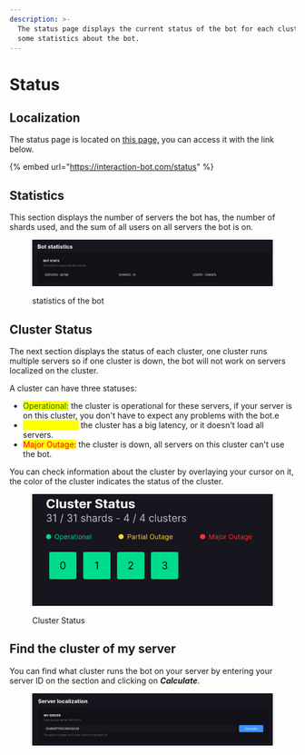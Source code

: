 ```yaml
---
description: >-
  The status page displays the current status of the bot for each cluster and
  some statistics about the bot.
---
```


# Status

## Localization

The status page is located on [this page,](https://interaction-bot.com/status) you can access it with the link below.

{% embed url="https://interaction-bot.com/status" %}

## Statistics

This section displays the number of servers the bot has, the number of shards used, and the sum of all users on all servers the bot is on.

<figure><img src="../.gitbook/assets/image (4).png" alt=""><figcaption><p>statistics of the bot</p></figcaption></figure>

## Cluster Status

The next section displays the status of each cluster, one cluster runs multiple servers so if one cluster is down, the bot will not work on servers localized on the cluster.&#x20;

A cluster can have three statuses:

* <mark style="color:green;">Operational:</mark> the cluster is operational for these servers, if your server is on this cluster, you don't have to expect any problems with the bot.e
* <mark style="color:yellow;">Partial Outage:</mark> the cluster has a big latency, or it doesn't load all servers.
* <mark style="color:red;">Major Outage:</mark> the cluster is down, all servers on this cluster can't use the bot.

You can check information about the cluster by overlaying your cursor on it, the color of the cluster indicates the status of the cluster.

<figure><img src="../.gitbook/assets/image (6).png" alt="" width="468"><figcaption><p>Cluster Status</p></figcaption></figure>

## Find the cluster of my server

You can find what cluster runs the bot on your server by entering your server ID on the section and clicking on _**Calculate**_.

<figure><img src="../.gitbook/assets/image (7).png" alt=""><figcaption></figcaption></figure>
